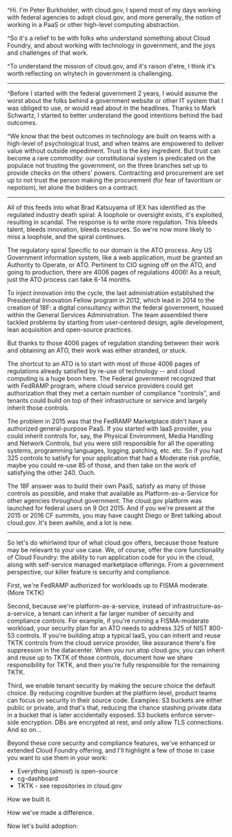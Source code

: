 

^Hi. I'm Peter Burkholder, with cloud.gov, I spend most of my days 
working with federal agencies to adopt cloud.gov, and more generally, the
notion of working in a PaaS or other high-level computing abstraction.

^So it's a relief to be with folks who understand something about Cloud 
Foundry, and about working with technology in government, and the joys
and challenges of that work.

^To understand the mission of cloud.gov, and it's raison d'etre, I think
it's worth reflecting on whytech in government is challenging.

---

^Before I started with the federal government 2 years, I would assume
the worst about the folks behind a government website or other IT system
that I was obliged to use, or would read about in the headlines. Thanks to 
Mark Schwartz, I started to better understand the good intentions behind the
bad outcomes.

^We know that the best outcomes in technology are built on teams with a high-level 
of psychological trust, and when teams are empowered to deliver value without outside 
impediment. Trust is the key ingredient. But trust can become a rare commodity: our 
constitutional system is predicated on the populace not trusting the government, on the
three branches set up to provide checks on the others' powers. Contracting and procurement
are set up to not trust the person making the procurement (for fear of favoritism or 
nepotism), let alone the bidders on a contract. 

---

All of this feeds into what Brad Katsuyama of IEX has identified as the regulated industry
death spiral: A loophole or oversight exists, it's exploited, resulting in scandal. The
response is to write more regulation. This bleeds talent, bleeds innovation, bleeds resources.
So we're now more likely to miss a loophole, and the spiral continues.


The regulatory spiral Specific to our domain is the ATO process. Any US Government information system, like a web application, must be granted an Authority to Operate, or ATO. Pertinent to CIO signing off on the ATO, and going to production, there are 4006 pages of regulations 4006! As a result, just the ATO process can take 6-14 months. 

To inject innovation into the cycle, the last administration established the Presidential Innovation Fellow program in 2012, which lead in 2014 to the creation of 18F: a digital consultancy within the federal government, housed within the General Services Administration. 
The team assembled there tackled problems by starting from user-centered design, agile development, lean acquisition and open-source practices. 

But thanks to those 4006 pages of regulation standing between their work and obtaining an ATO, their work was either stranded, or stuck. 

The shortcut to an ATO is to start with most of those 4006 pages of regulations already satisfied by re-use of technology -- and cloud computing is a huge boon here. The Federal government recognized that with FedRAMP program, where cloud service providers could get authorization that they met a certain number of compliance "controls", and tenants could build on top of their infrastructure or service and largely inherit those controls. 

The problem in 2015 was that the FedRAMP Marketplace didn't have a authorized general-purpose PaaS. If you started with IaaS provider, you could inherit controls for, say, the Physical Environment, Media Handling and Network Controls, but you were still responsible for all the operating systems, programming languages, logging, patching, etc. etc. So if you had 325 controls to satisfy for your application that had a Moderate risk profile, maybe you could re-use 85 of those, and then take on the work of satisfying the other 240. Ouch.

The 18F answer was to build their own PaaS, satisfy as many of those controls as possible, and make that available as Platform-as-a-Service for other agencies throughout government. The cloud.gov platform was launched for federal users on 9 Oct 2015. And if you we're present at the 2015 or 2016 CF summits, you may have caught Diego or Bret talking about cloud.gov. It's been awhile, and a lot is new.

<!-- https://18f.gsa.gov/2015/10/09/cloud-gov-launch/ -->

<!-- https://schd.ws/hosted_files/cfsummit2016/13/CFSummit2016-cloud.gov-compliance.pdf -->
<!-- 2m 20s -->

---

So let's do whirlwind tour of what cloud.gov offers, because those feature may be relevant to your use case.  We, of course, offer the core functionality of Cloud Foundry: the ability to run application code for you in the cloud, along with self-service managed marketplace offerings. From a government perspective, our killer feature is security and compliance.

First, we're FedRAMP authorized for workloads up to FISMA moderate.  (More TKTK)

Second, because we're platform-as-a-service, instead of infrastructure-as-a-service, a tenant can inherit a far larger number of security and compliance controls. For example, if you're running a FISMA-moderate workload, your security plan for an ATO needs to address 325 of NIST 800-53 controls. If you're building atop a typical IaaS, you can inherit and reuse TKTK controls from the cloud service provider, like assurance there's fire suppression in the datacenter.  When you run atop cloud.gov, you can inherit and reuse up to TKTK of those controls, document how we share responsibility for TKTK, and then you're fully responsible for the remaining TKTK.

Third, we enable tenant security by making the secure choice the default choice. By reducing cognitive burden at the platform level, product teams can focus on security in their source code. Examples: S3 buckets are either public or private, and that's that, reducing the chance stashing private data in a bucket that is later accidentally exposed. S3 buckets enforce server-side encryption. DBs are encrypted at rest, and only allow TLS connections. And so on...

Beyond these core security and compliance features, we've enhanced or extended Cloud Foundry offering, and I'll highlight a few of those in case you want to use them in your work:

- Everything (almost) is open-source
- cg-dashboard
- TKTK - see repositories in cloud.gov






How we built it.

How we've made a difference.

Now let's build adoption: